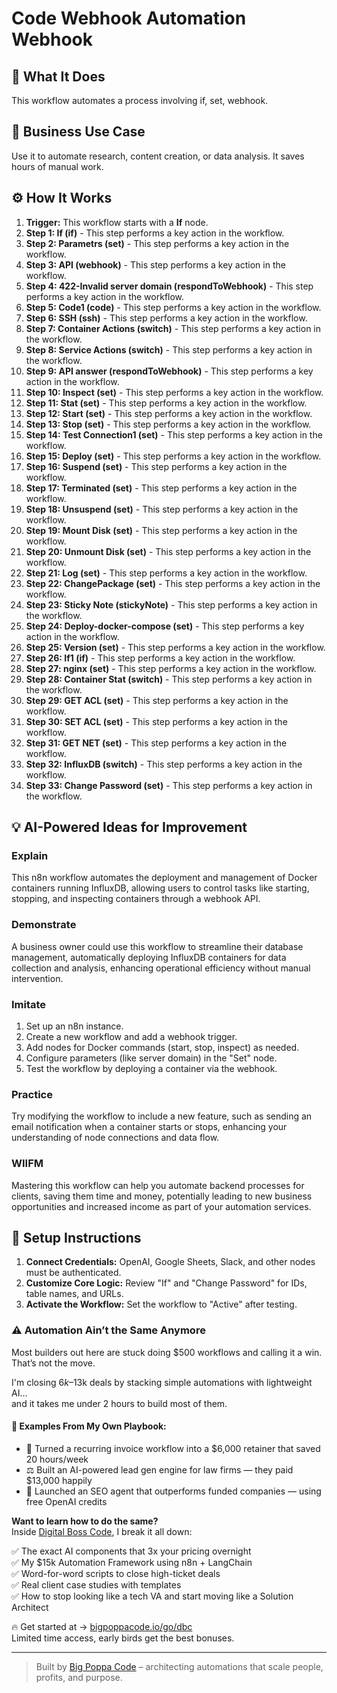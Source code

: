 # Code Webhook Automation Webhook

## 🚀 What It Does
This workflow automates a process involving if, set, webhook.

## 💼 Business Use Case
Use it to automate research, content creation, or data analysis. It saves hours of manual work.

## ⚙️ How It Works
1.  **Trigger:** This workflow starts with a **If** node.
2. **Step 1: If (if)** - This step performs a key action in the workflow.
3. **Step 2: Parametrs (set)** - This step performs a key action in the workflow.
4. **Step 3: API (webhook)** - This step performs a key action in the workflow.
5. **Step 4: 422-Invalid server domain (respondToWebhook)** - This step performs a key action in the workflow.
6. **Step 5: Code1 (code)** - This step performs a key action in the workflow.
7. **Step 6: SSH (ssh)** - This step performs a key action in the workflow.
8. **Step 7: Container Actions (switch)** - This step performs a key action in the workflow.
9. **Step 8: Service Actions (switch)** - This step performs a key action in the workflow.
10. **Step 9: API answer (respondToWebhook)** - This step performs a key action in the workflow.
11. **Step 10: Inspect (set)** - This step performs a key action in the workflow.
12. **Step 11: Stat (set)** - This step performs a key action in the workflow.
13. **Step 12: Start (set)** - This step performs a key action in the workflow.
14. **Step 13: Stop (set)** - This step performs a key action in the workflow.
15. **Step 14: Test Connection1 (set)** - This step performs a key action in the workflow.
16. **Step 15: Deploy (set)** - This step performs a key action in the workflow.
17. **Step 16: Suspend (set)** - This step performs a key action in the workflow.
18. **Step 17: Terminated (set)** - This step performs a key action in the workflow.
19. **Step 18: Unsuspend (set)** - This step performs a key action in the workflow.
20. **Step 19: Mount Disk (set)** - This step performs a key action in the workflow.
21. **Step 20: Unmount Disk (set)** - This step performs a key action in the workflow.
22. **Step 21: Log (set)** - This step performs a key action in the workflow.
23. **Step 22: ChangePackage (set)** - This step performs a key action in the workflow.
24. **Step 23: Sticky Note (stickyNote)** - This step performs a key action in the workflow.
25. **Step 24: Deploy-docker-compose (set)** - This step performs a key action in the workflow.
26. **Step 25: Version (set)** - This step performs a key action in the workflow.
27. **Step 26: If1 (if)** - This step performs a key action in the workflow.
28. **Step 27: nginx (set)** - This step performs a key action in the workflow.
29. **Step 28: Container Stat (switch)** - This step performs a key action in the workflow.
30. **Step 29: GET ACL (set)** - This step performs a key action in the workflow.
31. **Step 30: SET ACL (set)** - This step performs a key action in the workflow.
32. **Step 31: GET NET (set)** - This step performs a key action in the workflow.
33. **Step 32: InfluxDB (switch)** - This step performs a key action in the workflow.
34. **Step 33: Change Password (set)** - This step performs a key action in the workflow.

## 💡 AI-Powered Ideas for Improvement
### Explain
This n8n workflow automates the deployment and management of Docker containers running InfluxDB, allowing users to control tasks like starting, stopping, and inspecting containers through a webhook API.

### Demonstrate
A business owner could use this workflow to streamline their database management, automatically deploying InfluxDB containers for data collection and analysis, enhancing operational efficiency without manual intervention.

### Imitate
1. Set up an n8n instance.
2. Create a new workflow and add a webhook trigger.
3. Add nodes for Docker commands (start, stop, inspect) as needed.
4. Configure parameters (like server domain) in the "Set" node.
5. Test the workflow by deploying a container via the webhook.

### Practice
Try modifying the workflow to include a new feature, such as sending an email notification when a container starts or stops, enhancing your understanding of node connections and data flow.

### WIIFM
Mastering this workflow can help you automate backend processes for clients, saving them time and money, potentially leading to new business opportunities and increased income as part of your automation services.

## 🔧 Setup Instructions
1. **Connect Credentials:** OpenAI, Google Sheets, Slack, and other nodes must be authenticated.
2. **Customize Core Logic:** Review "If" and "Change Password" for IDs, table names, and URLs.
3. **Activate the Workflow:** Set the workflow to "Active" after testing.

### ⚠️ Automation Ain’t the Same Anymore

Most builders out here are stuck doing $500 workflows and calling it a win.  
That’s not the move.  

I'm closing $6k–$13k deals by stacking simple automations with lightweight AI...  
and it takes me under 2 hours to build most of them.

#### 🧠 Examples From My Own Playbook:
- 🔁 Turned a recurring invoice workflow into a $6,000 retainer that saved 20 hours/week  
- ⚖️ Built an AI-powered lead gen engine for law firms — they paid $13,000 happily  
- 🚀 Launched an SEO agent that outperforms funded companies — using free OpenAI credits  

**Want to learn how to do the same?**  
Inside [Digital Boss Code](https://bigpoppacode.io/go/dbc), I break it all down:

✅ The exact AI components that 3x your pricing overnight  
✅ My $15k Automation Framework using n8n + LangChain  
✅ Word-for-word scripts to close high-ticket deals  
✅ Real client case studies with templates  
✅ How to stop looking like a tech VA and start moving like a Solution Architect  

🔥 Get started at → [bigpoppacode.io/go/dbc](https://bigpoppacode.io/go/dbc)  
Limited time access, early birds get the best bonuses.

---
> Built by [Big Poppa Code](https://bigpoppacode.io) – architecting automations that scale people, profits, and purpose.
